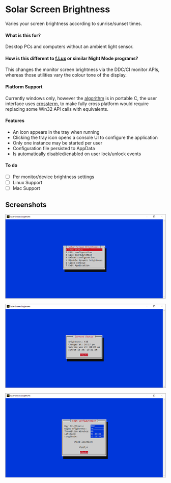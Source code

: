 # Solar Screen Brightness

Varies your screen brightness according to sunrise/sunset times.

#### What is this for?
Desktop PCs and computers without an ambient light sensor.

#### How is this different to [f.Lux](https://justgetflux.com/) or similar Night Mode programs?
This changes the monitor screen brightness via the DDC/CI monitor APIs, whereas those utilities vary the colour tone of the display.

#### Platform Support
Currently windows only, however the [algorithm](https://github.com/jacob-pro/sunrise-sunset-calculator) is in portable C, the user interface uses [crossterm](https://github.com/crossterm-rs/crossterm), to make fully cross platform would require replacing some Win32 API calls with equivalents. 

#### Features
- An icon appears in the tray when running
- Clicking the tray icon opens a console UI to configure the application
- Only one instance may be started per user
- Configuration file persisted to AppData
- Is automatically disabled/enabled on user lock/unlock events

#### To do
- [ ] Per monitor/device brightness settings
- [ ] Linux Support
- [ ] Mac Support

## Screenshots

![](./screenshots/main.png)

![](./screenshots/status.png)

![](./screenshots/edit_config.png)
